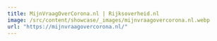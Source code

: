 ```yaml
---
title: MijnVraagOverCorona.nl | Rijksoverheid.nl
image: /src/content/showcase/_images/mijnvraagovercorona.nl.webp
url: "https://mijnvraagovercorona.nl/"
---
```

